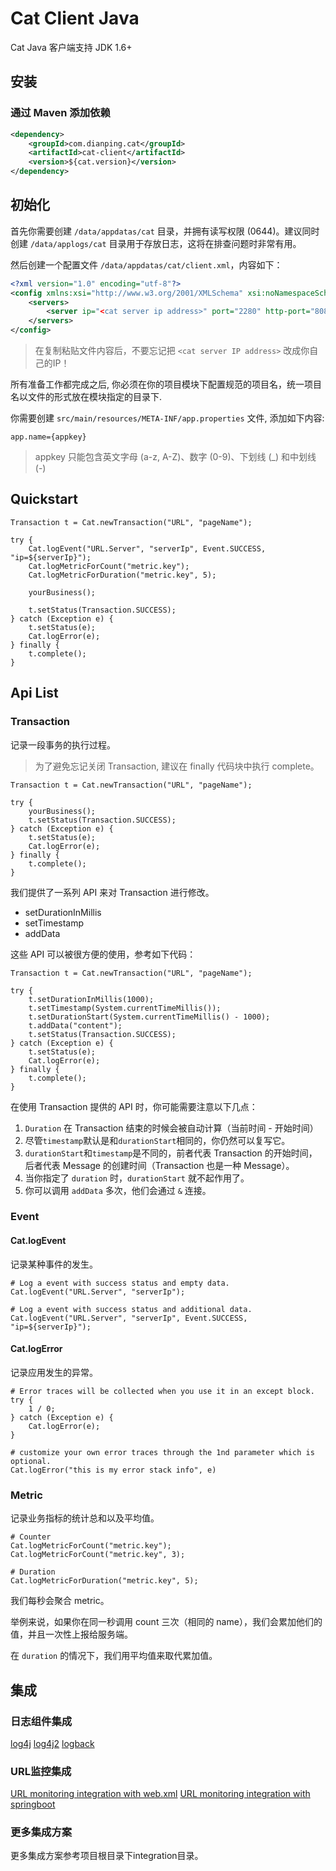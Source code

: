 # Cat Client Java

Cat Java 客户端支持 JDK 1.6+

## 安装

### 通过 Maven 添加依赖

```xml
<dependency>
    <groupId>com.dianping.cat</groupId>
    <artifactId>cat-client</artifactId>
    <version>${cat.version}</version>
</dependency>
```

## 初始化

首先你需要创建 `/data/appdatas/cat` 目录，并拥有读写权限 (0644)。建议同时创建 `/data/applogs/cat` 目录用于存放日志，这将在排查问题时非常有用。

然后创建一个配置文件 `/data/appdatas/cat/client.xml`，内容如下：

```xml
<?xml version="1.0" encoding="utf-8"?>
<config xmlns:xsi="http://www.w3.org/2001/XMLSchema" xsi:noNamespaceSchemaLocation="config.xsd">
    <servers>
        <server ip="<cat server ip address>" port="2280" http-port="8080" />
    </servers>
</config>
```

> 在复制粘贴文件内容后，不要忘记把 `<cat server IP address>` 改成你自己的IP！

所有准备工作都完成之后, 你必须在你的项目模块下配置规范的项目名，统一项目名以文件的形式放在模块指定的目录下. 

你需要创建 `src/main/resources/META-INF/app.properties` 文件, 添加如下内容:

```
app.name={appkey}
```

> appkey 只能包含英文字母 (a-z, A-Z)、数字 (0-9)、下划线 (\_) 和中划线 (-)

## Quickstart

```
Transaction t = Cat.newTransaction("URL", "pageName");

try {
    Cat.logEvent("URL.Server", "serverIp", Event.SUCCESS, "ip=${serverIp}");
    Cat.logMetricForCount("metric.key");
    Cat.logMetricForDuration("metric.key", 5);

    yourBusiness();

    t.setStatus(Transaction.SUCCESS);
} catch (Exception e) {
    t.setStatus(e);
    Cat.logError(e);
} finally {
    t.complete();
}
```

## Api List

### Transaction

记录一段事务的执行过程。

> 为了避免忘记关闭 Transaction, 建议在 finally 代码块中执行 complete。

```
Transaction t = Cat.newTransaction("URL", "pageName");

try {
    yourBusiness();
    t.setStatus(Transaction.SUCCESS);
} catch (Exception e) {
    t.setStatus(e);
    Cat.logError(e);
} finally {
    t.complete();
}
```

我们提供了一系列 API 来对 Transaction 进行修改。

* setDurationInMillis
* setTimestamp
* addData

这些 API 可以被很方便的使用，参考如下代码：

```
Transaction t = Cat.newTransaction("URL", "pageName");

try {
    t.setDurationInMillis(1000);
    t.setTimestamp(System.currentTimeMillis());
    t.setDurationStart(System.currentTimeMillis() - 1000);
    t.addData("content");
    t.setStatus(Transaction.SUCCESS);
} catch (Exception e) {
    t.setStatus(e);
    Cat.logError(e);
} finally {
    t.complete();
}
```

在使用 Transaction 提供的 API 时，你可能需要注意以下几点：

1. `Duration` 在 Transaction 结束的时候会被自动计算（当前时间 - 开始时间）
2. 尽管`timestamp`默认是和`durationStart`相同的，你仍然可以复写它。
3. `durationStart`和`timestamp`是不同的，前者代表 Transaction 的开始时间，后者代表 Message 的创建时间（Transaction 也是一种 Message）。
4. 当你指定了 `duration` 时，`durationStart` 就不起作用了。
5. 你可以调用 `addData` 多次，他们会通过 `&` 连接。

### Event

#### Cat.logEvent

记录某种事件的发生。

```
# Log a event with success status and empty data.
Cat.logEvent("URL.Server", "serverIp");

# Log a event with success status and additional data.
Cat.logEvent("URL.Server", "serverIp", Event.SUCCESS, "ip=${serverIp}");
```
#### Cat.logError

记录应用发生的异常。

```
# Error traces will be collected when you use it in an except block.
try {
    1 / 0;
} catch (Exception e) {
    Cat.logError(e);
}

# customize your own error traces through the 1nd parameter which is optional.
Cat.logError("this is my error stack info", e)
```

### Metric

记录业务指标的统计总和以及平均值。

```
# Counter
Cat.logMetricForCount("metric.key");
Cat.logMetricForCount("metric.key", 3);

# Duration
Cat.logMetricForDuration("metric.key", 5);
```

我们每秒会聚合 metric。

举例来说，如果你在同一秒调用 count 三次（相同的 name），我们会累加他们的值，并且一次性上报给服务端。

在 `duration` 的情况下，我们用平均值来取代累加值。

## 集成

### 日志组件集成

[log4j](./../../integration/log4j/README.md)
[log4j2](./../../integration/log4j2/README.md)
[logback](./../../integration/logback/README.md)

### URL监控集成

[URL monitoring integration with web.xml](./../../integration/URL/README.md)
[URL monitoring integration with springboot](./../../integration/spring-boot/README.md)

### 更多集成方案

更多集成方案参考项目根目录下integration目录。
